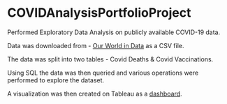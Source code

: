 # COVIDAnalysisPortfolioProject

Performed Exploratory Data Analysis on publicly available COVID-19 data.

Data was downloaded from - [Our World in Data](https://ourworldindata.org/covid-deaths) as a CSV file.

The data was split into two tables - Covid Deaths & Covid Vaccinations.

Using SQL the data was then queried and various operations were performed to explore the dataset.

A visualization was then created on Tableau as a [dashboard](https://public.tableau.com/views/CovidDataAnalysisDashboard_16732582597960/Dashboard1?:language=en-US&publish=yes&:display_count=n&:origin=viz_share_link).
